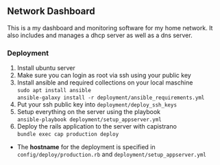 ## Network Dashboard

This is a my dashboard and monitoring software for my home network.
It also includes and manages a dhcp server as well as a dns server.

### Deployment

1. Install ubuntu server
2. Make sure you can login as root via ssh using your public key
3. Install ansible and required collections on your local maschine  
  `sudo apt install ansible`  
  `ansible-galaxy install -r deployment/ansible_requirements.yml`
4. Put your ssh public key into `deployment/deploy_ssh_keys`
5. Setup everything on the server using the playbook  
  `ansible-playbook deployment/setup_appserver.yml`
6. Deploy the rails application to the server with capistrano  
  `bundle exec cap production deploy`
   
* The **hostname** for the deployment is specified in `config/deploy/production.rb` and `deployment/setup_appserver.yml`
